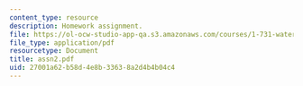 ```yaml
---
content_type: resource
description: Homework assignment.
file: https://ol-ocw-studio-app-qa.s3.amazonaws.com/courses/1-731-water-resource-systems-fall-2006/27001a62b58d4e8b33638a2d4b4b04c4_assn2.pdf
file_type: application/pdf
resourcetype: Document
title: assn2.pdf
uid: 27001a62-b58d-4e8b-3363-8a2d4b4b04c4
---
```

